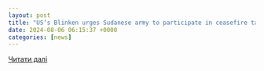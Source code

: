 ```yaml
---
layout: post
title: "US’s Blinken urges Sudanese army to participate in ceasefire talks, State Dept says | Reuters"
date: 2024-08-06 06:15:37 +0000
categories: [news]
---
```


[Читати далі](https://www.reuters.com/world/africa/uss-blinken-urges-sudanese-army-participate-ceasefire-talks-state-dept-says-2024-08-05/)
